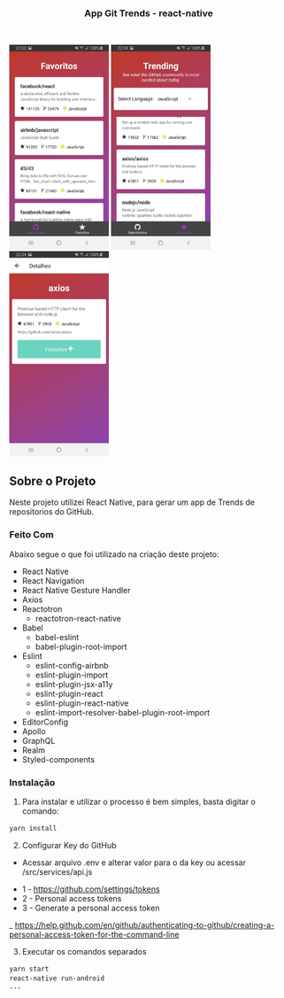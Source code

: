 <p align="center">
  <h3 align="center">App Git Trends - react-native</h3>
</p>
<br />
<p>
  <img width="180" src="./GitTrend-01.jpg">
  <img width="180" src="./appGitTrend-02.jpg">
  <img width="180" src="./appGitTrend-03.jpg">
</p>


## Sobre o Projeto

Neste projeto utilizei React Native, para gerar um app de Trends de repositorios do GitHub.

### Feito Com

Abaixo segue o que foi utilizado na criação deste projeto:

- React Native
- React Navigation
- React Native Gesture Handler
- Axios
- Reactotron
  - reactotron-react-native
- Babel
  - babel-eslint
  - babel-plugin-root-import
- Eslint
  - eslint-config-airbnb
  - eslint-plugin-import
  - eslint-plugin-jsx-a11y
  - eslint-plugin-react
  - eslint-plugin-react-native
  - eslint-import-resolver-babel-plugin-root-import
- EditorConfig
- Apollo
- GraphQL
- Realm
- Styled-components


### Instalação

1. Para instalar e utilizar o processo é bem simples, basta digitar o comando:

```sh
yarn install
```

2.  Configurar Key do GitHub
  - Acessar arquivo .env e alterar valor para o da key ou acessar /src/services/api.js
  * 1 - https://github.com/settings/tokens
  * 2 - Personal access tokens
  * 3 - Generate a personal access token
  
  _ https://help.github.com/en/github/authenticating-to-github/creating-a-personal-access-token-for-the-command-line

3.  Executar os comandos separados
```sh
yarn start
react-native run-android
---

